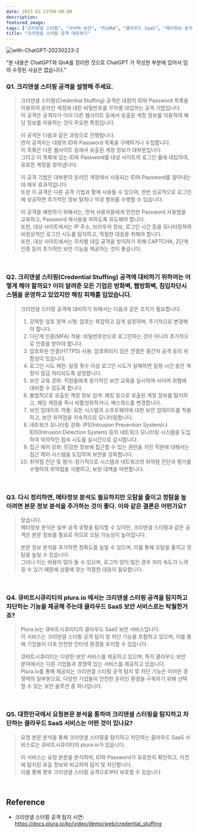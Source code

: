 ```yaml
---
date: 2023-02-23T00:00:00
description: 
featured_image: 
tags: ["크리덴셜 스터핑", "사이버 보안", "PLURA", "클라우드 SaaS", "메타정보 분석"]
title: "크리덴셜 스터핑 공격 대응하기"
---
```


![with-ChatGPT-20230223-2](https://github.com/user-attachments/assets/5156a4a9-d063-4d13-a023-13bae144c972)

“본 내용은 ChatGPT와 QnA를 정리한 것으로 ChatGPT 가 작성한 부분에 있어서 임의 수정된 사실은 없습니다.”

### Q1. 크리덴셜 스터핑 공격을 설명해 주세요.

> 크리덴셜 스터핑(Credential Stuffing) 공격은 대량의 ID와 Password 목록을 이용하여 온라인 계정에 대한 비밀번호를 무차별 대입하는 공격 기법입니다. <br>
> 이 공격은 공격자가 이미 다른 웹사이트 등에서 유출된 계정 정보를 이용하여 해당 정보를 이용하는 것이 주요한 특징입니다.
>
> 이 공격은 다음과 같은 과정으로 진행됩니다. <br>
> 먼저 공격자는 대량의 ID와 Password 목록을 구매하거나 수집합니다. <br>
> 이 목록은 다른 웹사이트 등에서 유출된 계정 정보가 대부분입니다. <br>
> 그리고 이 목록에 있는 ID와 Password를 대상 사이트의 로그인 폼에 대입하여, 유효한 계정을 찾아냅니다. <br>
> 
> 이 공격 기법은 대부분의 온라인 계정에서 사용되는 ID와 Password를 알아내는 데 매우 효과적입니다. <br>
> 또한 이 공격은 다른 공격 기법과 함께 사용될 수 있으며, 한번 성공적으로 로그인에 성공하면 추가적인 정보 탈취나 악성 행위를 수행할 수 있습니다. <br>
>
> 이 공격을 예방하기 위해서는, 먼저 사용자들에게 안전한 Password 사용법을 교육하고, Password 재사용을 피하도록 유도해야 합니다. <br>
> 또한, 대상 사이트에서는 IP 주소, 브라우저 정보, 로그인 시간 등을 모니터링하여 비정상적인 로그인 시도를 탐지하고, 적절한 대응을 취해야 합니다. <br>
> 또한, 대상 사이트에서는 무차별 대입 공격을 방지하기 위해 CAPTCHA, 2단계 인증 등의 추가적인 보안 기능을 제공하는 것이 좋습니다.

<br>

### Q2. 크리덴셜 스터핑(Credential Stuffing) 공격에 대비하기 위하여는 어떻게 해야 할까요? 이미 알려준 모든 기업은 방화벽, 웹방화벽, 침입차단시스템을 운영하고 있었지만 해킹 피해를 입었습니다.

> 크리덴셜 스터핑 공격에 대비하기 위해서는 다음과 같은 조치가 필요합니다.
> 
> 1. 강력한 암호 정책 시행: 암호는 복잡하고 길게 설정하며, 주기적으로 변경해야 합니다.
> 1. 다단계 인증(MFA) 적용: 비밀번호만으로 로그인하는 것이 아니라 추가적으로 인증을 받아야 합니다.
> 1. 암호화된 연결(HTTPS) 사용: 암호화되지 않은 연결은 중간자 공격 등의 위험성이 있습니다.
> 1. 로그인 시도 제한: 일정 횟수 이상 로그인 시도가 실패하면 일정 시간 동안 계정이 잠금 처리되도록 설정합니다.
> 1. 보안 교육 강화: 직원들에게 정기적인 보안 교육을 실시하여 사이버 위협에 대비할 수 있도록 합니다.
> 1. 불법적으로 유출된 계정 정보 검색: 해킹 등으로 유출된 계정 정보를 탐지하고, 해당 계정을 즉시 비활성화하거나, 패스워드를 변경합니다.
> 1. 보안 업데이트 적용: 모든 시스템과 소프트웨어에 대한 보안 업데이트를 적용하고, 보안 취약점을 지속적으로 모니터링합니다.
> 1. 네트워크 모니터링 강화: IPS(Intrusion Prevention System)나 IDS(Intrusion Detection System) 등의 네트워크 모니터링 시스템을 도입하여 악의적인 접속 시도를 실시간으로 감시합니다.
> 1. 접근 제어 강화: 민감한 정보에 접근할 수 있는 권한을 가진 직원에 대해서는 접근 제어 시스템을 도입하여 보안을 강화합니다.
> 1. 취약점 진단 및 평가: 정기적으로 시스템과 네트워크의 취약점 진단과 평가를 수행하여 취약점을 식별하고, 보완 대책을 마련합니다.

<br>

### Q3. 다시 정리하면, 메타정보 분석도 필요하지만 오탐을 줄이고 정탐을 높이려면 본문 정보 분석을 추가하는 것이 좋다. 이와 같은 결론은 어떤가요?

> 맞습니다. <br>
> 메타정보 분석은 일부 공격 유형을 탐지할 수 있지만, 크리덴셜 스터핑과 같은 공격은 본문 정보를 필요로 하므로 오탐 가능성이 높아집니다.
> 
> 본문 정보 분석을 추가하면 정확도를 높일 수 있으며, 이를 통해 오탐을 줄이고 정탐을 높일 수 있습니다. <br>
> 그러나 이는 비용이 많이 들 수 있으며, 로그의 양이 많은 경우 처리 속도가 느려질 수 있기 때문에 상황에 맞는 적절한 대응이 필요합니다.

<br>

### Q4. 큐비트시큐리티의 plura.io 에서는 크리덴셜 스터핑 공격을 탐지하고 차단하는 기능을 제공해 주는데 클라우드 SaaS 보안 서비스로는 탁월한거죠?

> Plura.io는 큐비트시큐리티의 클라우드 SaaS 보안 서비스입니다. <br>
> 이 서비스는 크리덴셜 스터핑 공격 탐지 및 차단 기능을 포함하고 있으며, 이를 통해 기업들이 더욱 안전한 인터넷 환경을 유지할 수 있습니다.
> 
> 큐비트시큐리티는 다양한 보안 서비스를 제공하고 있으며, 특히 클라우드 보안 분야에서는 다른 기업들과 경쟁력 있는 서비스를 제공하고 있습니다. <br>
> Plura.io를 통해 제공되는 크리덴셜 스터핑 공격 탐지 및 차단 기능은 이러한 경쟁력의 일부분으로, 다양한 기업들이 안전한 온라인 환경을 구축하기 위해 선택할 수 있는 보안 솔루션 중 하나입니다.

<br>

### Q5. 대한민국에서 요청본문 분석을 통하여 크리덴셜 스터핑을 탐지하고 차단하는 클라우드 SaaS 서비스는 어떤 것이 있나요?

> 요청 본문 분석을 통해 크리덴셜 스터핑을 탐지하고 차단하는 클라우드 SaaS 서비스로는 큐비트시큐리티의 plura.io가 있습니다.
> 
> 이 서비스는 요청 본문을 분석하여, ID와 Password가 유효한지 확인하고, 이전에 탐지된 유출 정보와 비교하여 탐지 및 차단합니다. <br>
> 이를 통해 향후 크리덴셜 스터핑 공격으로부터 보호할 수 있습니다.

<br>

## Reference
* 크리덴셜 스터핑 공격 탐지 시연: https://docs.plura.io/ko/video/demo/web/credential_stuffing
